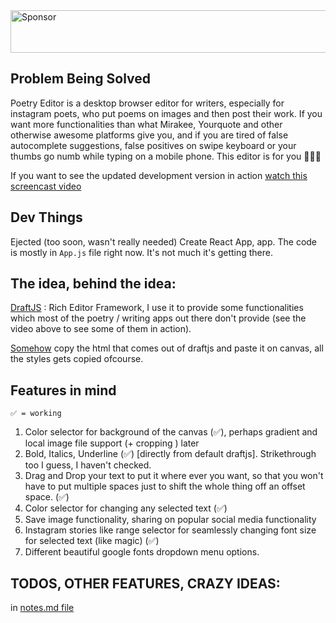 <a target='_blank' rel='nofollow' href='https://app.codesponsor.io/link/jkyjXjTsfTfa8V6wYfHTxevQ/gdad-s-river/poetry-editor'>
  <img alt='Sponsor' width='888' height='68' src='https://app.codesponsor.io/embed/jkyjXjTsfTfa8V6wYfHTxevQ/gdad-s-river/poetry-editor.svg' />
</a>

## Problem Being Solved

Poetry Editor is a desktop browser editor for writers, especially for instagram
poets, who put poems on images and then post their work. If you want more
functionalities than what Mirakee, Yourquote and other otherwise awesome
platforms give you, and if you are tired of false autocomplete suggestions,
false positives on swipe keyboard or your thumbs go numb while typing on a
mobile phone. This editor is for you 💛💛💛

If you want to see the updated development version in action
[watch this screencast video](https://youtu.be/AWs_p4z9OKA)

## Dev Things

Ejected (too soon, wasn't really needed) Create React App, app. The code is
mostly in `App.js` file right now. It's not much it's getting there.

## The idea, behind the idea:

[DraftJS](draftjs.org) : Rich Editor Framework, I use it to provide some
functionalities which most of the poetry / writing apps out there don't provide
(see the video above to see some of them in action).

[Somehow](https://developer.mozilla.org/en-US/docs/Web/API/Canvas_API/Drawing_DOM_objects_into_a_canvas)
copy the html that comes out of draftjs and paste it on canvas, all the styles
gets copied ofcourse.

## Features in mind

`✅ = working`

1. Color selector for background of the canvas (✅), perhaps gradient and local
   image file support (+ cropping ) later
2. Bold, Italics, Underline (✅) [directly from default draftjs]. Strikethrough
   too I guess, I haven't checked.
3. Drag and Drop your text to put it where ever you want, so that you won't have
   to put multiple spaces just to shift the whole thing off an offset space.
   (✅)
4. Color selector for changing any selected text (✅)
5. Save image functionality, sharing on popular social media functionality
6. Instagram stories like range selector for seamlessly changing font size for
   selected text (like magic) (✅)
7. Different beautiful google fonts dropdown menu options.

## TODOS, OTHER FEATURES, CRAZY IDEAS:

in [notes.md file](./notes.md)
